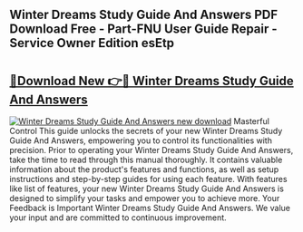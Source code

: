 ## Winter Dreams Study Guide And Answers PDF Download Free - Part-FNU User Guide Repair - Service Owner Edition esEtp

# <h2><a href="http://bc57672.oget.top/?id=Winter+Dreams+Study+Guide+And+Answers">🔗Download New 👉🔴 Winter Dreams Study Guide And Answers</a></h2>

[![Winter Dreams Study Guide And Answers new download](https://i.imgur.com/5g1atiW.png)](http://bc57672.oget.top/?id=Winter+Dreams+Study+Guide+And+Answers)
Masterful Control This guide unlocks the secrets of your new Winter Dreams Study Guide And Answers, empowering you to control its functionalities with precision. Prior to operating your Winter Dreams Study Guide And Answers, take the time to read through this manual thoroughly. It contains valuable information about the product's features and functions, as well as setup instructions and step-by-step guides for using each feature. With features like list of features, your new Winter Dreams Study Guide And Answers is designed to simplify your tasks and empower you to achieve more. Your Feedback is Important Winter Dreams Study Guide And Answers. We value your input and are committed to continuous improvement.
